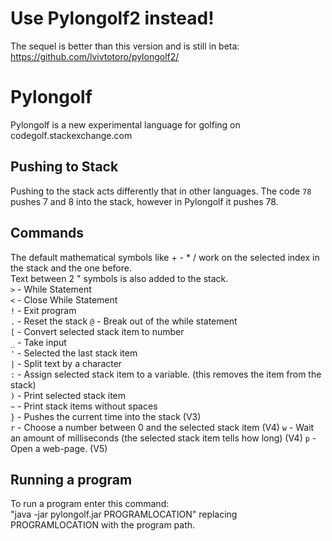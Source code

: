 # Use Pylongolf2 instead!
The sequel is better than this version and is still in beta:
https://github.com/lvivtotoro/pylongolf2/

# Pylongolf
Pylongolf is a new experimental language for golfing on codegolf.stackexchange.com

## Pushing to Stack
Pushing to the stack acts differently that in other languages.
The code `78` pushes 7 and 8 into the stack, however in Pylongolf it pushes 78.

## Commands
The default mathematical symbols like + - * / work on the selected index in the stack and the one before.  
Text between 2 " symbols is also added to the stack.  
`>` - While Statement  
`<` - Close While Statement  
`!` - Exit program  
`.` - Reset the stack 
`@` - Break out of the while statement  
`[` - Convert selected stack item to number  
`_` - Take input  
`'` - Selected the last stack item  
`|` - Split text by a character  
`:` - Assign selected stack item to a variable. (this removes the item from the stack)  
`)` - Print selected stack item  
`~` - Print stack items without spaces  
`}` - Pushes the current time into the stack (V3)  
`r` - Choose a number between 0 and the selected stack item (V4)
`w` - Wait an amount of milliseconds (the selected stack item tells how long) (V4)
`p` - Open a web-page. (V5)

## Running a program
To run a program enter this command:  
"java -jar pylongolf.jar PROGRAMLOCATION" replacing PROGRAMLOCATION with the program path.
